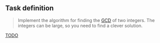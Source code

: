 ## Task definition ##

> Implement the algorithm for finding the [GCD](https://en.wikipedia.org/wiki/Greatest_common_divisor) of two integers.
> The integers can be large, so you need to find a clever solution.

[TODO](https://github.com/EPM-RD-NETLAB/Developing-modern-web-applications-with-ASP.NET-and-Microsoft-Azure/blob/master/PadawansToDo.md)
